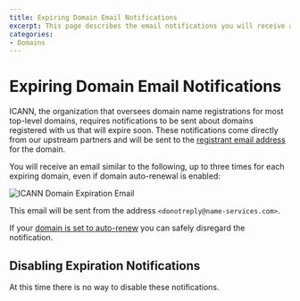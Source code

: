 ```yaml
---
title: Expiring Domain Email Notifications
excerpt: This page describes the email notifications you will receive about expiring domains purchased through DNSimple.
categories:
- Domains
---
```


# Expiring Domain Email Notifications

ICANN, the organization that oversees domain name registrations for most top-level domains, requires notifications to be sent about domains registered with us that will expire soon. These notifications come directly from our upstream partners and will be sent to the [registrant email address](/articles/contact-management) for the domain.

You will receive an email similar to the following, up to three times for each expiring domain, even if domain auto-renewal is enabled:

![ICANN Domain Expiration Email](/files/icann-domain-expiration-email.png)

This email will be sent from the address `<donotreply@name-services.com>`.

If your [domain is set to auto-renew](/articles/domain-auto-renewal) you can safely disregard the notification.

## Disabling Expiration Notifications

At this time there is no way to disable these notifications.
